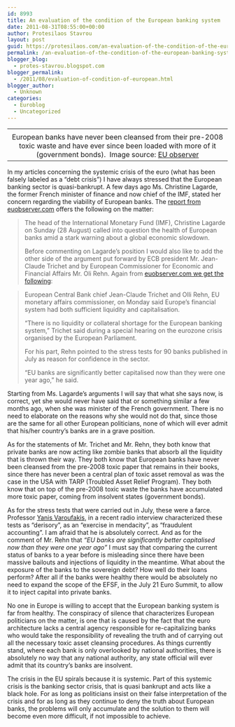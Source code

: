 ```yaml
---
id: 8993
title: An evaluation of the condition of the European banking system
date: 2011-08-31T08:55:00+00:00
author: Protesilaos Stavrou
layout: post
guid: https://protesilaos.com/an-evaluation-of-the-condition-of-the-european-banking-system/
permalink: /an-evaluation-of-the-condition-of-the-european-banking-system/
blogger_blog:
  - protes-stavrou.blogspot.com
blogger_permalink:
  - /2011/08/evaluation-of-condition-of-european.html
blogger_author:
  - Unknown
categories:
  - Euroblog
  - Uncategorized
---
```

<table align="center" cellpadding="0" cellspacing="0" class="tr-caption-container" style="margin-left: auto; margin-right: auto; text-align: center;">
  <tr>
    <td style="text-align: center;">
    </td>
  </tr>
  
  <tr>
    <td class="tr-caption" style="text-align: center;">
      European banks have never been cleansed from their pre-2008 toxic waste and have ever since been loaded with more of it (government bonds).&nbsp; Image source: <a href="http://euobserver.com/19/113457">EU observer</a>
    </td>
  </tr>
</table>

In my articles concerning the systemic crisis of the euro (what has been falsely labeled as a &#8220;debt crisis&#8221;) I have always stressed that the European banking sector is quasi-bankrupt. A few days ago Ms. Christine Lagarde, the former French minister of finance and now chief of the IMF, stated her concern regarding the viability of European banks. The [report from euobserver.com](http://euobserver.com/19/113438) offers the following on the matter:
  


> The head of the International Monetary Fund (IMF), Christine Lagarde on Sunday (28 August) called into question the health of European banks amid a stark warning about a global economic slowdown.</p>
Before commenting on Lagarde&#8217;s position I would also like to add the other side of the argument put forward by ECB president Mr. Jean-Claude Trichet and by European Commissioner for Economic and Financial Affairs Mr. Oli Rehn. Again from [euobserver.com we get the following](http://euobserver.com/19/113457):
  


> European Central Bank chief Jean-Claude Trichet and Olli Rehn, EU monetary affairs commissioner, on Monday said Europe&#8217;s financial system had both sufficient liquidity and capitalisation.</p> 
> 
> &#8220;There is no liquidity or collateral shortage for the European banking system,&#8221; Trichet said during a special hearing on the eurozone crisis organised by the European Parliament.
> 
> For his part, Rehn pointed to the stress tests for 90 banks published in July as reason for confidence in the sector.
> 
> &#8220;EU banks are significantly better capitalised now than they were one year ago,&#8221; he said.

Starting from Ms. Lagarde&#8217;s arguments I will say that what she says now, is correct, yet she would never have said that or something similar a few months ago, when she was minister of the French government. There is no need to elaborate on the reasons why she would not do that, since those are the same for all other European politicians, none of which will ever admit that his/her country&#8217;s banks are in a grave position.

As for the statements of Mr. Trichet and Mr. Rehn, they both know that private banks are now acting like zombie banks that absorb all the liquidity that is thrown their way. They both know that European banks have never been cleansed from the pre-2008 toxic paper that remains in their books, since there has never been a central plan of toxic asset removal as was the case in the USA with TARP (Troubled Asset Relief Program). They both know that on top of the pre-2008 toxic waste the banks have accumulated more toxic paper, coming from insolvent states (government bonds). 

As for the stress tests that were carried out in July, these were a farce. Professor [Yanis Varoufakis](http://yanisvaroufakis.eu/), in a recent radio interview characterized these tests as &#8220;derisory&#8221;, as an &#8220;exercise in mendacity&#8221;, as &#8220;fraudulent accounting&#8221;. I am afraid that he is absolutely correct. And as for the comment of Mr. Rehn that _&#8220;EU banks are significantly better capitalised now than they were one year ago&#8221;_ I must say that comparing the current status of banks to a year before is misleading since there have been massive bailouts and injections of liquidity in the meantime. What about the exposure of the banks to the sovereign debt? How well do their loans perform? After all if the banks were healthy there would be absolutely no need to expand the scope of the EFSF, in the July 21 Euro Summit, to allow it to inject capital into private banks.

No one in Europe is willing to accept that the European banking system is far from healthy. The conspiracy of silence that characterizes European politicians on the matter, is one that is caused by the fact that the euro architecture lacks a central agency responsible for re-capitalizing banks who would take the responsibility of revealing the truth and of carrying out all the necessary toxic asset cleansing procedures. As things currently stand, where each bank is only overlooked by national authorities, there is absolutely no way that any national authority, any state official will ever admit that its country&#8217;s banks are insolvent.

The crisis in the EU spirals because it is systemic. Part of this systemic crisis is the banking sector crisis, that is quasi bankrupt and acts like a black hole. For as long as politicians insist on their false interpretation of the crisis and for as long as they continue to deny the truth about European banks, the problems will only accumulate and the solution to them will become even more difficult, if not impossible to achieve.